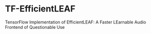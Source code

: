 # TF-EfficientLEAF
TensorFlow Implementation of EfficientLEAF: A Faster LEarnable Audio Frontend of Questionable Use
